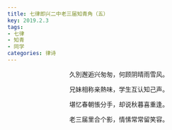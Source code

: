 ```yaml
---
title: 七律即兴二中老三届知青角（五）
key: 2019.2.3
tags: 
- 七律
- 知青
- 同学
categories: 律诗
---
```


<p align="center">久別邂逅兴匆匆，何顾阴晴雨雪风。
</p>
<p align="center">兄妹相称亲熱味，学生互认知己声。
</p>
<p align="center">堪忆春朝悵分手，却说秋暮喜重逢。
</p>
<p align="center">老三届里合个影，情愫常常留笑容。
</p>
